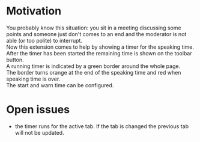 # Motivation

You probably know this situation: you sit in a meeting discussing some points
and someone just don't comes to an end and the moderator
is not able (or too polite) to interrupt.     
Now this extension comes to help by showing a timer
for the speaking time.    
After the timer has been started the remaining time
is shown on the toolbar button.    
A running timer is indicated by a green border around
the whole page.    
The border turns orange at the end of the speaking time and red when speaking time is over.    
The start and warn time can be configured.

# Open issues

* the timer runs for the active tab. If the tab is changed the previous tab will not be updated.